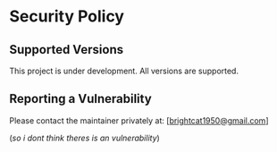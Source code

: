 # Security Policy

## Supported Versions

This project is under development. All versions are supported.

## Reporting a Vulnerability

Please contact the maintainer privately at: [brightcat1950@gmail.com]


(*so i dont think theres is an vulnerability*)
